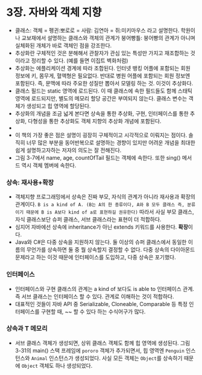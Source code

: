 # 3장. 자바와 객체 지향

* 클래스: 객체 = 펭귄:뽀로로 = 사람: 김연아 = 쥐:미키마우스 라고 설명한다. 학원이나 교보재에서 설명하는 클래스와 객체의 관계가 붕어빵틀: 붕어빵의 관계가 아니며 실체화된 개체가 바로 객체인 점을 강조한다.
* 추상화란 구체적인 것은 분해해서 관찰자가 관심 있는 특성만 가지고 재조합하는 것이라고 정리할 수 있다. (예를 들면 이집트 벽화처럼)
* 추상화는 에플리케이션 경계에 따라 조합된다. 인터넷 뱅킹 어플에 포함되는 회원 정보에 키, 몸무게, 혈액형은 필요없다. 반대로 병원 어플에 포함되는 회원 정보엔 포함된다. 즉, 문맥에 따라 주요한 성질만 뽑아서 모델링 하는 것. 이것이 추상화다.
* 클래스 필드는 static 영역에 로드된다. 이 때 클래스에 속한 필드들도 함께 스태틱 영역에 로드되지만, 별도의 메모리 할당 공간은 부여되지 않는다. 클래스 변수는 객체가 생성되고 힙 영역에 할당된다.
* 추상화의 개념을 조금 넓게 본다면 상속을 통한 추상화, 구현, 인터페이스를 통한 추상화, 다형성을 통한 추상화도 객체 지향의 추상화 개념에 포함된다.
*
* 이 책의 가장 좋은 점은 설명이 굉장히 구체적이고 시각적으로 이뤄지는 점이다. 솔직히 너무 많은 부분을 동어반복으로 설명하는 경향이 있지만 어려운 개념을 최대한 쉽게 설명하고자하는 저자의 의도는 잘 전해진다.
* 그림 3-7에서 name, age, countOfTail 필드는 객체에 속한다. 또한 sing() 메서드 역시 객체 멤버에 속한다.

### 상속: 재사용+확장

* 객체지향 프로그래밍에서 상속은 진짜 부모, 자식의 관계가 아니라 재사용과 확장의 관계이다. `B is a kind of A. (B는 A의 한 종류이다, A와 B 모두 클래스 즉, 분류이기 때문에 B is A보다 kind of a로 표현하길 권유한다)` 따라서 사실 부모 클래스, 자식 클래스보단 슈퍼 클래스, 서브 클래스라는 표현이 더 적합하다.
* 심지어 자바에선 상속에 inheritance가 아닌 extends 키워드를 사용한다. **확장**이다.
* Java와 C#은 다중 상속을 지원하지 않는다. 둘 이상의 슈퍼 클래스에서 동일한 이름의 무언가를 상속하면 둘 중 뭘 상속할지 결정할 수 없다. 다중 상속의 다이아몬드 문제라고 하는 이것 때문에 인터페이스를 도입하고, 다중 상속은 포기했다.

### 인터페이스

* 인터페이스와 구현 클래스의 관계는 a kind of 보다도 is able to 인터페이스 관계. 즉 서브 클래스는 인터페이스 할 수 있다. 관계로 이해하는 것이 적합하다.
* 대표적인 것들이 자바 API 중 Serializable, Cloneable, Comparable 등 특정 인터페이스를 구현할 때, \~\~ 할 수 있다 하는 수식어구가 많다.

### 상속과 T 메모리

* 서브 클래스 객체가 생성되면, 상위 클래스 객체도 함께 힙 영역에 생성된다. 그림 3-31의 main() 스택 프레임에 `pororo` 객체가 추가되면서, 힙 영역엔 `Penguin` 인스턴스와 `Animal` 인스턴스가 생성되었다. 사실 모든 객체는 `Object`를 상속하기 때문에 `Object` 객체도 하나 생성되었다.
